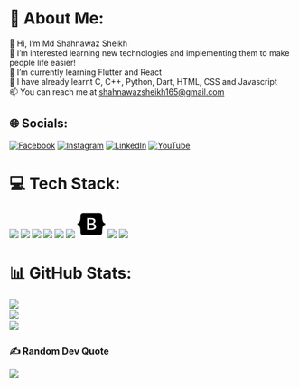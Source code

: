 # 💫 About Me:
👋 Hi, I’m Md Shahnawaz Sheikh<br>👀 I’m interested learning new technologies and implementing them to make people life easier!<br>🌱 I’m currently learning Flutter and React<br>💞️ I have already learnt C, C++, Python, Dart, HTML, CSS and Javascript<br>📫 You can reach me at shahnawazsheikh165@gmail.com


## 🌐 Socials:
[![Facebook](https://img.shields.io/badge/Facebook-%231877F2.svg?logo=Facebook&logoColor=white)](https://facebook.com/StarkMaliykMusic) [![Instagram](https://img.shields.io/badge/Instagram-%23E4405F.svg?logo=Instagram&logoColor=white)](https://instagram.com/thisismaliyk) [![LinkedIn](https://img.shields.io/badge/LinkedIn-%230077B5.svg?logo=linkedin&logoColor=white)](https://linkedin.com/in/md-shahnawaz-sheikh-094a12225) [![YouTube](https://img.shields.io/badge/YouTube-%23FF0000.svg?logo=YouTube&logoColor=white)](https://youtube.com/@StarkMaliyk) 

# 💻 Tech Stack:
<img src="https://brandeps.com/logo-download/C/C-logo-vector-01.svg" height="50" style="padding-right:8px display:inline-block"/>
<img src="https://brandeps.com/logo-download/C/C++-logo-vector-01.svg" height="50" style="padding-right:8px display:inline-block"/>  
<img src="https://brandeps.com/icon-download/P/Python-icon-vector-04.svg" height="48" style="padding-right:8px display:inline-block"/>  
<img src="https://brandeps.com/icon-download/D/Django-icon-vector-03.svg" height="48" style="padding-right:8px display:inline-block"/>  
<img src="https://brandeps.com/icon-download/D/Dart-icon-vector-02.svg" height="48" style="padding-right:8px display:inline-block"/>  
<img src="https://brandeps.com/icon-download/F/Flutter-icon-vector-02.svg" height="48" style="padding-right:8px display:inline-block"/>  
<img src="https://github.com/devicons/devicon/blob/master/icons/bootstrap/bootstrap-plain.svg" height="50" style="display:inline-block"/>  
<img src="https://brandeps.com/logo-download/C/CSS-3-logo-vector-01.svg" height="50" style="padding-right:6px display:inline-block"/>  
<img src="https://brandeps.com/icon-download/J/Javascript-icon-vector-03.svg" height="50" style="padding-right:8px display:inline-block"/>  

# 📊 GitHub Stats:
![](https://github-readme-stats.vercel.app/api?username=MdShahnawazSheikh&theme=dark&hide_border=false&include_all_commits=true&count_private=true)<br/>
![](https://github-readme-streak-stats.herokuapp.com/?user=MdShahnawazSheikh&theme=dark&hide_border=false)<br/>
![](https://github-readme-stats.vercel.app/api/top-langs/?username=MdShahnawazSheikh&theme=dark&hide_border=false&include_all_commits=true&count_private=true&layout=compact)

### ✍️ Random Dev Quote
![](https://quotes-github-readme.vercel.app/api?type=horizontal&theme=radical)

<!-- Proudly created with GPRM ( https://gprm.itsvg.in ) -->
